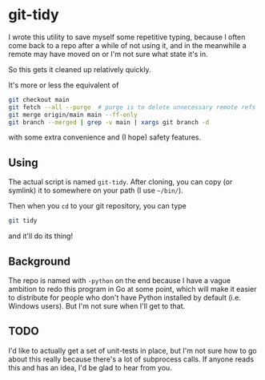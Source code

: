 # git-tidy

I wrote this utility to save myself some repetitive typing, because I often come
back to a repo after a while of not using it, and in the meanwhile a remote may
have moved on or I'm not sure what state it's in.

So this gets it cleaned up relatively quickly.

It's more or less the equivalent of

```bash
git checkout main
git fetch --all --purge  # purge is to delete unnecessary remote refs
git merge origin/main main --ff-only
git branch --merged | grep -v main | xargs git branch -d
```

with some extra convenience and (I hope) safety features.

## Using

The actual script is named `git-tidy`. After cloning, you can copy (or symlink)
it to somewhere on your path (I use `~/bin/`).

Then when you `cd` to your git repository, you can type
```bash
git tidy
```
and it'll do its thing!

## Background

The repo is named with `-python` on the end because I have a vague ambition to
redo this program in Go at some point, which will make it easier to distribute
for people who don't have Python installed by default (i.e. Windows users). But
I'm not sure when I'll get to that.


## TODO

I'd like to actually get a set of unit-tests in place, but I'm not sure how to
go about this really because there's a lot of subprocess calls. If anyone reads
this and has an idea, I'd be glad to hear from you.
